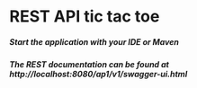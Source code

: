 # REST API tic tac toe

##### Start the application with your IDE or Maven
    
##### The REST documentation can be found at http://localhost:8080/ap1/v1/swagger-ui.html
